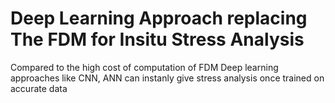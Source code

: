 # Deep Learning Approach replacing The FDM for Insitu Stress Analysis
Compared to the high cost of computation of FDM Deep learning approaches like CNN, ANN can instanly give stress analysis once trained on accurate data
